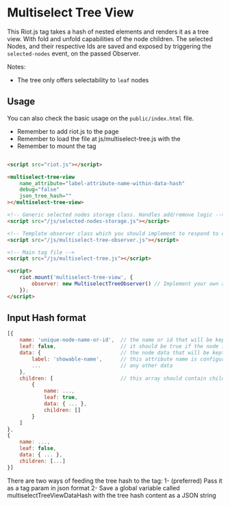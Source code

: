 # Multiselect Tree View

This Riot.js tag takes a hash of nested elements and renders it as a tree view. With fold and unfold capabilities of the node children. The selected Nodes, and their respective Ids are saved and exposed by triggering the `selected-nodes` event, on the passed Observer.

Notes:
- The tree only offers selectability to `leaf` nodes

## Usage

You can also check the basic usage on the `public/index.html` file.

- Remember to add riot.js to the page
- Remember to load the file at js/multiselect-tree.js with the <script></script>
- Remember to mount the tag

```html

<script src="riot.js"></script>

<multiselect-tree-view
    name_attribute="label-attribute-name-within-data-hash"
    debug="false"
    json_tree_hash=""
></multiselect-tree-view>

<!-- Generic selected nodes storage class. Handles add/remove logic -->
<script src="/js/selected-nodes-storage.js"></script>

<!-- Template observer class which you should implement to respond to callbacks -->
<script src="/js/multiselect-tree-observer.js"></script>

<!-- Main tag file -->
<script src="/js/multiselect-tree.js"></script>

<script>
    riot.mount('multiselect-tree-view', { 
        observer: new MultiselectTreeObserver() // Implement your own and/or change the class name!!
    });
</script>
```

## Input Hash format

```javascript
[{
    name: 'unique-node-name-or-id',  // the name or id that will be kept and returned when selected
    leaf: false,                     // it should be true if the node is a leaf
    data: {                          // the node data that will be kept and returned when selected
        label: 'showable-name',      // this attribute name is configurable, its value will be shown in the list
        ...                          // any other data
    },
    children: [                      // this array should contain child nodes with the same format as above
        {
            name: ...,
            leaf: true,
            data: { ... },
            children: []
        }
    ]
},
{
    name: ...,
    leaf: false,
    data: { ... },
    children: [...]
}]
```

There are two ways of feeding the tree hash to the tag:
1- (preferred) Pass it as a tag param in json format
2- Save a global variable called multiselectTreeViewDataHash with the tree hash content as a JSON string